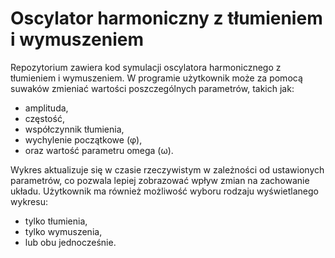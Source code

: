 # Oscylator harmoniczny z tłumieniem i wymuszeniem
Repozytorium zawiera kod symulacji oscylatora harmonicznego z tłumieniem i wymuszeniem. W programie użytkownik może za pomocą suwaków zmieniać wartości poszczególnych parametrów, takich jak:
- amplituda,
- częstość,
- współczynnik tłumienia,
- wychylenie początkowe (φ),
- oraz wartość parametru omega (ω).

Wykres aktualizuje się w czasie rzeczywistym w zależności od ustawionych parametrów, co pozwala lepiej zobrazować wpływ zmian na zachowanie układu. Użytkownik ma również możliwość wyboru rodzaju wyświetlanego wykresu:
- tylko tłumienia,
- tylko wymuszenia,
- lub obu jednocześnie.
